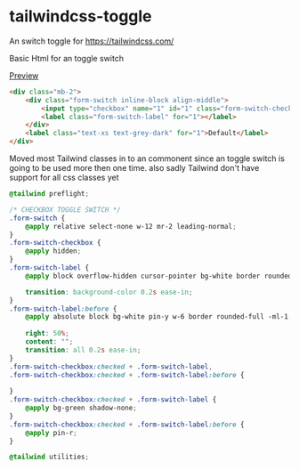 # tailwindcss-toggle
An switch toggle for https://tailwindcss.com/

Basic Html for an toggle switch


[Preview](https://gyazo.com/73fc88fb978607444ce0f2579e1f05af)

```html
<div class="mb-2">                
    <div class="form-switch inline-block align-middle">
        <input type="checkbox" name="1" id="1" class="form-switch-checkbox" />
        <label class="form-switch-label" for="1"></label>
    </div>
    <label class="text-xs text-grey-dark" for="1">Default</label>
</div>
```


Moved most Tailwind classes in to an commonent since an toggle switch is going to be used more then one time.
also sadly Tailwind don't have support for all css classes yet


```css
@tailwind preflight;

/* CHECKBOX TOGGLE SWITCH */
.form-switch {
    @apply relative select-none w-12 mr-2 leading-normal;
}
.form-switch-checkbox {
    @apply hidden;
}
.form-switch-label {
    @apply block overflow-hidden cursor-pointer bg-white border rounded-full h-6  shadow-inner;

    transition: background-color 0.2s ease-in;
}
.form-switch-label:before {
    @apply absolute block bg-white pin-y w-6 border rounded-full -ml-1;
    
    right: 50%;
    content: "";
    transition: all 0.2s ease-in;
}
.form-switch-checkbox:checked + .form-switch-label,
.form-switch-checkbox:checked + .form-switch-label:before {
 
}
.form-switch-checkbox:checked + .form-switch-label {
    @apply bg-green shadow-none;
}
.form-switch-checkbox:checked + .form-switch-label:before {
    @apply pin-r;
}

@tailwind utilities;

```

